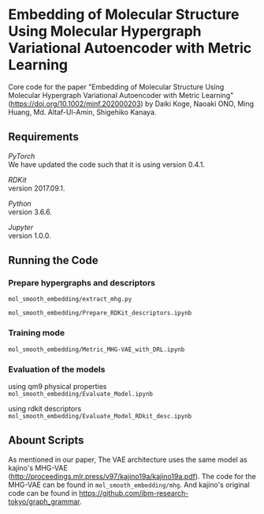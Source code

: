 # Embedding of Molecular Structure Using Molecular Hypergraph Variational Autoencoder with Metric Learning

Core code for the paper "Embedding of Molecular Structure Using Molecular Hypergraph Variational Autoencoder with Metric Learning" (https://doi.org/10.1002/minf.202000203)
 by Daiki Koge, Naoaki ONO, Ming Huang, Md. Altaf-Ul-Amin, Shigehiko Kanaya.


## Requirements

*PyTorch*  
We have updated the code such that it is using version 0.4.1.

*RDKit*  
version 2017.09.1.

*Python*  
 version 3.6.6.
 
*Jupyter*  
 version 1.0.0.


## Running the Code

### Prepare hypergraphs and descriptors

`mol_smooth_embedding/extract_mhg.py`

`mol_smooth_embedding/Prepare_RDKit_descriptors.ipynb`

### Training mode

`mol_smooth_embedding/Metric_MHG-VAE_with_DRL.ipynb`

### Evaluation of the models

using qm9 physical properties <br>
`mol_smooth_embedding/Evaluate_Model.ipynb`

using rdkit descriptors <br>
`mol_smooth_embedding/Evaluate_Model_RDkit_desc.ipynb`

## Abount Scripts

As mentioned in our paper, The VAE architecture uses the same model as kajino's MHG-VAE (http://proceedings.mlr.press/v97/kajino19a/kajino19a.pdf). 
The code for the MHG-VAE can be found in `mol_smooth_embedding/mhg`. And kajino's original code can be found in https://github.com/ibm-research-tokyo/graph_grammar.

